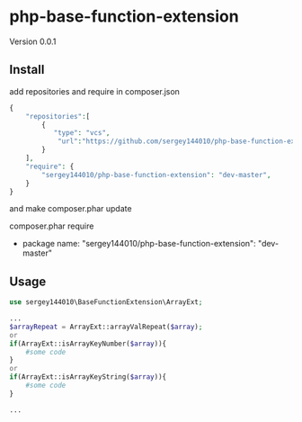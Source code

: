 php-base-function-extension
==========================

Version 0.0.1


Install
-------
 add repositories and require in composer.json
 ```php
 {
     "repositories":[
         {
 			"type": "vcs",
             "url":"https://github.com/sergey144010/php-base-function-extension",
         }
     ],
     "require": {
         "sergey144010/php-base-function-extension": "dev-master",
     }
 }
 ```
 and make
 composer.phar update

 composer.phar require
  - package name: "sergey144010/php-base-function-extension": "dev-master"


Usage
-----

```php
use sergey144010\BaseFunctionExtension\ArrayExt;

...
$arrayRepeat = ArrayExt::arrayValRepeat($array);
or 
if(ArrayExt::isArrayKeyNumber($array)){
    #some code
}
or
if(ArrayExt::isArrayKeyString($array)){
    #some code
}

...

```
